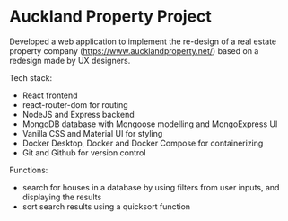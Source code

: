 # Auckland Property Project

Developed a web application to implement the re-design of a real estate property company (https://www.aucklandproperty.net/) based on a redesign made by UX designers.

Tech stack: 
- React frontend
- react-router-dom for routing
- NodeJS and Express backend
- MongoDB database with Mongoose modelling and MongoExpress UI
- Vanilla CSS and Material UI for styling
- Docker Desktop, Docker and Docker Compose for containerizing
- Git and Github for version control

Functions:

- search for houses in a database by using filters from user inputs, and displaying the results
- sort search results using a quicksort function
